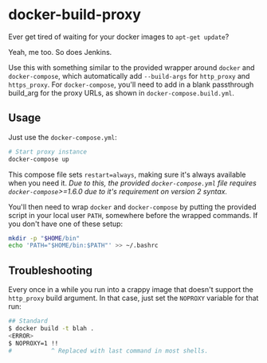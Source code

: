 docker-build-proxy
==================

Ever get tired of waiting for your docker images to `apt-get update`?

Yeah, me too. So does Jenkins.

Use this with something similar to the provided wrapper around `docker` and `docker-compose`, which automatically add `--build-args` for `http_proxy` and `https_proxy`. For `docker-compose`, you'll need to add in a blank passthrough build_arg for the proxy URLs, as shown in `docker-compose.build.yml`.

Usage
-----

Just use the `docker-compose.yml`:
```sh
# Start proxy instance
docker-compose up
```
This compose file sets `restart=always`, making sure it's always available when you need it.
*Due to this, the provided `docker-compose.yml` file requires `docker-compose`>=1.6.0 due to it's requirement on version 2 syntax.*

You'll then need to wrap `docker` and `docker-compose` by putting the provided script in your local user `PATH`, somewhere before the wrapped commands.
If you don't have one of these setup:

```sh
mkdir -p "$HOME/bin"
echo 'PATH="$HOME/bin:$PATH"' >> ~/.bashrc
```

Troubleshooting
---------------

Every once in a while you run into a crappy image that doesn't support the `http_proxy` build argument.
In that case, just set the `NOPROXY` variable for that run:

```sh
## Standard
$ docker build -t blah .
<ERROR>
$ NOPROXY=1 !!
#           ^ Replaced with last command in most shells.
```

